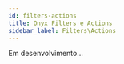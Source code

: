 ```yaml
---
id: filters-actions
title: Onyx Filters e Actions
sidebar_label: Filters\Actions
---
```


Em desenvolvimento...

